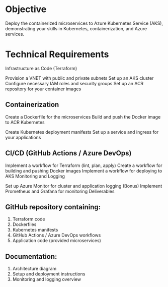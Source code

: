 # Objective
Deploy the containerized microservices to Azure Kubernetes Service (AKS), demonstrating your skills in Kubernetes, containerization, and Azure services.

# Technical Requirements
Infrastructure as Code (Terraform)

Provision a VNET with public and private subnets
Set up an AKS cluster
Configure necessary IAM roles and security groups
Set up an ACR repository for your container images
## Containerization

Create a Dockerfile for the microservices
Build and push the Docker image to ACR
Kubernetes

Create Kubernetes deployment manifests
Set up a service and ingress for your applications
## CI/CD (GitHub Actions / Azure DevOps)

Implement a workflow for Terraform (lint, plan, apply)
Create a workflow for building and pushing Docker images
Implement a workflow for deploying to AKS
Monitoring and Logging

Set up Azure Monitor for cluster and application logging
(Bonus) Implement Prometheus and Grafana for monitoring
Deliverables
## GitHub repository containing:

1. Terraform code
2. Dockerfiles
3. Kubernetes manifests
4. GitHub Actions / Azure DevOps workflows
5. Application code (provided microservices)
## Documentation:

1. Architecture diagram
2. Setup and deployment instructions
3. Monitoring and logging overview

